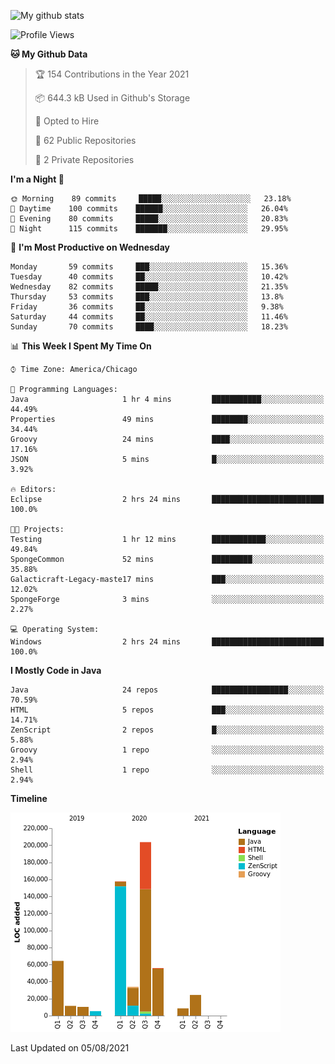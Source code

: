 ![My github stats](https://github-readme-stats.vercel.app/api?username=romvoid95&theme=gruvbox&include_all_commits=true&show_icons=true")

<!--START_SECTION:waka-->
![Profile Views](http://img.shields.io/badge/Profile%20Views-0-blue)

**🐱 My Github Data** 

> 🏆 154 Contributions in the Year 2021
 > 
> 📦 644.3 kB Used in Github's Storage 
 > 
> 💼 Opted to Hire
 > 
> 📜 62 Public Repositories 
 > 
> 🔑 2 Private Repositories  
 > 
**I'm a Night 🦉** 

```text
🌞 Morning    89 commits     █████░░░░░░░░░░░░░░░░░░░░   23.18% 
🌆 Daytime    100 commits    ██████░░░░░░░░░░░░░░░░░░░   26.04% 
🌃 Evening    80 commits     █████░░░░░░░░░░░░░░░░░░░░   20.83% 
🌙 Night      115 commits    ███████░░░░░░░░░░░░░░░░░░   29.95%

```
📅 **I'm Most Productive on Wednesday** 

```text
Monday       59 commits     ███░░░░░░░░░░░░░░░░░░░░░░   15.36% 
Tuesday      40 commits     ██░░░░░░░░░░░░░░░░░░░░░░░   10.42% 
Wednesday    82 commits     █████░░░░░░░░░░░░░░░░░░░░   21.35% 
Thursday     53 commits     ███░░░░░░░░░░░░░░░░░░░░░░   13.8% 
Friday       36 commits     ██░░░░░░░░░░░░░░░░░░░░░░░   9.38% 
Saturday     44 commits     ██░░░░░░░░░░░░░░░░░░░░░░░   11.46% 
Sunday       70 commits     ████░░░░░░░░░░░░░░░░░░░░░   18.23%

```


📊 **This Week I Spent My Time On** 

```text
⌚︎ Time Zone: America/Chicago

💬 Programming Languages: 
Java                     1 hr 4 mins         ███████████░░░░░░░░░░░░░░   44.49% 
Properties               49 mins             ████████░░░░░░░░░░░░░░░░░   34.44% 
Groovy                   24 mins             ████░░░░░░░░░░░░░░░░░░░░░   17.16% 
JSON                     5 mins              █░░░░░░░░░░░░░░░░░░░░░░░░   3.92%

🔥 Editors: 
Eclipse                  2 hrs 24 mins       █████████████████████████   100.0%

🐱‍💻 Projects: 
Testing                  1 hr 12 mins        ████████████░░░░░░░░░░░░░   49.84% 
SpongeCommon             52 mins             █████████░░░░░░░░░░░░░░░░   35.88% 
Galacticraft-Legacy-maste17 mins             ███░░░░░░░░░░░░░░░░░░░░░░   12.02% 
SpongeForge              3 mins              ░░░░░░░░░░░░░░░░░░░░░░░░░   2.27%

💻 Operating System: 
Windows                  2 hrs 24 mins       █████████████████████████   100.0%

```

**I Mostly Code in Java** 

```text
Java                     24 repos            █████████████████░░░░░░░░   70.59% 
HTML                     5 repos             ███░░░░░░░░░░░░░░░░░░░░░░   14.71% 
ZenScript                2 repos             █░░░░░░░░░░░░░░░░░░░░░░░░   5.88% 
Groovy                   1 repo              ░░░░░░░░░░░░░░░░░░░░░░░░░   2.94% 
Shell                    1 repo              ░░░░░░░░░░░░░░░░░░░░░░░░░   2.94%

```


**Timeline**

![Chart not found](https://raw.githubusercontent.com/ROMVoid95/ROMVoid95/master/charts/bar_graph.png) 


 Last Updated on 05/08/2021
<!--END_SECTION:waka-->
